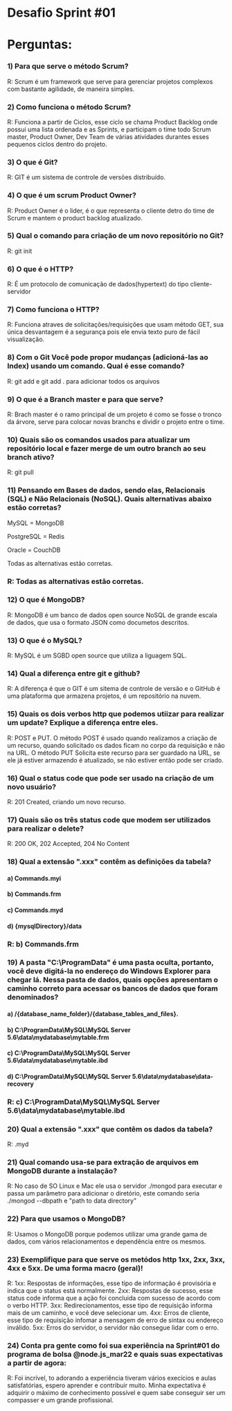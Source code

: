 
# Desafio Sprint #01
# Perguntas: 

### 1) Para que serve o método Scrum? 
R: Scrum é um framework que serve para gerenciar projetos complexos com bastante agilidade, de maneira simples.

### 2) Como funciona o método Scrum? 
R: Funciona a partir de Ciclos, esse ciclo se chama Product Backlog onde possui uma lista ordenada e as Sprints, e participam o time todo Scrum master, Product Owner, Dev Team de várias atividades durantes esses pequenos ciclos dentro do projeto.

### 3) O que é Git? 
R: GIT é um sistema de controle de versões distribuído.

### 4) O que é um scrum Product Owner? 
R: Product Owner é o lider, é o que representa o cliente detro do time de Scrum e mantem o product backlog atualizado.

### 5) Qual o comando para criação de um novo repositório no Git? 
R: git init 

### 6) O que é o HTTP? 
R: É um protocolo de comunicação de dados(hypertext) do tipo cliente-servidor 

### 7) Como funciona o HTTP? 
R: Funciona atraves de solicitações/requisições que usam método GET, sua única desvantagem é a segurança pois ele envia texto puro de fácil visualização.

### 8) Com o Git Você pode propor mudanças (adicioná-las ao Index) usando um comando. Qual é esse comando? 
R: git add <arquivo> e git add . para adicionar todos os arquivos

### 9) O que é a Branch master e para que serve? 
R: Brach master é o ramo principal de um projeto é como se fosse o tronco da árvore, serve para colocar novas branchs e dividir o projeto entre o time.

### 10) Quais são os comandos usados para atualizar um repositório local e fazer merge de um outro branch ao seu branch ativo? 
R: git pull

### 11) Pensando em Bases de dados, sendo elas, Relacionais (SQL) e Não Relacionais (NoSQL). Quais alternativas abaixo estão corretas? 

MySQL = MongoDB 

PostgreSQL = Redis 

Oracle = CouchDB 

Todas as alternativas estão corretas. 

### R: Todas as alternativas estão corretas. ###

### 12) O que é MongoDB? 
R: MongoDB é um banco de dados open source NoSQL de grande escala de dados, que usa o formato JSON como documetos descritos.

### 13) O que é o MySQL? 
R: MySQL é um SGBD open source que utiliza a liguagem SQL.

### 14) Qual a diferença entre git e github? 
R: A diferença é que o GIT é um sitema de controle de versão e o GitHub é uma plataforma que armazena projetos, é um repositório na nuvem. 

### 15) Quais os dois verbos http que podemos utiizar para realizar um update? Explique a diferença entre eles. 
R: POST e PUT. O método POST é usado quando realizamos a criação de um recurso, quando solicitado os dados ficam no corpo da requisição e não na URL. O método PUT Solicita este recurso para ser guardado na URL, se ele já estiver armazendo é atualizado, se não estiver então pode ser criado. 

### 16) Qual o status code que pode ser usado na criação de um novo usuário? 
R: 201 Created, criando um novo recurso.

### 17) Quais são os três status code que modem ser utilizados para realizar o delete? 
R: 200 OK, 202 Accepted, 204 No Content
 

### 18) Qual a extensão ".xxx" contêm as definições da tabela? 

#### a) Commands.myi 

#### b) Commands.frm 

#### c) Commands.myd 
 
#### d) {mysqlDirectory}/data 

### R: b) Commands.frm ###

### 19) A pasta "C:\ProgramData" é uma pasta oculta, portanto, você deve digitá-la no endereço do Windows Explorer para chegar lá. Nessa pasta de dados, quais opções apresentam o caminho correto para acessar os bancos de dados que foram denominados? 

#### a) /{database_name_folder}/{database_tables_and_files}. 

#### b) C:\ProgramData\MySQL\MySQL Server 5.6\data\mydatabase\mytable.frm 

#### c) C:\ProgramData\MySQL\MySQL Server 5.6\data\mydatabase\mytable.ibd 

#### d) C:\ProgramData\MySQL\MySQL Server 5.6\data\mydatabase\data-recovery 

### R: c) C:\ProgramData\MySQL\MySQL Server 5.6\data\mydatabase\mytable.ibd ###

### 20) Qual a extensão ".xxx" que contêm os dados da tabela? 
R: .myd

### 21) Qual comando usa-se para extração de arquivos em MongoDB durante a instalação? 
R: No caso de SO Linux e Mac ele usa o servidor ./mongod para executar e passa um parâmetro para adicionar o diretório, este comando seria ./mongod --dbpath e "path to data directory"

### 22) Para que usamos o MongoDB? 
R: Usamos o MongoDB porque podemos utilizar uma grande gama de dados, com vários relacionamentos e dependência entre os mesmos.

### 23) Exemplifique para que serve os metódos http 1xx, 2xx, 3xx, 4xx e 5xx. De uma forma macro (geral)! 
R: 1xx: Respostas de informações, esse tipo de informação é provisória e indica que o status está normalmente.
2xx: Respostas de sucesso, esse status code informa que a ação foi concluida com sucesso de acordo com o verbo HTTP. 
3xx: Redirecionamentos, esse tipo de requisição informa mais de um caminho, e você deve selecionar um.
4xx: Erros de cliente, esse tipo de requisição infomar a mensagem de erro de sintax ou endereço inválido.
5xx: Erros do servidor, o servidor não consegue lidar com o erro.

### 24) Conta pra gente como foi sua experiência na Sprint#01 do programa de bolsa @node.js_mar22 e quais suas expectativas a partir de agora: 
R: Foi incrível, to adorando a experiência tiveram vários execícios e aulas satisfatórias, espero aprender e contribuir muito. Minha expectativa é adquirir o máximo de conhecimento possível e quem sabe conseguir ser um compasser e um grande profissional.
